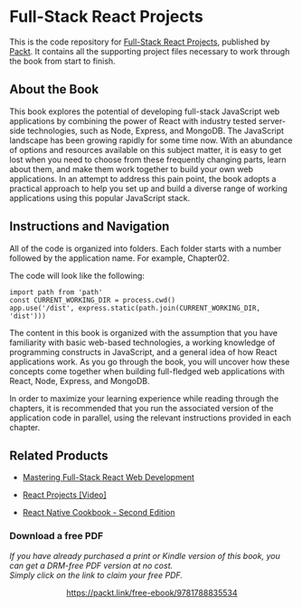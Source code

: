 


# Full-Stack React Projects
This is the code repository for [Full-Stack React Projects](https://www.packtpub.com/web-development/full-stack-react-projects?utm_source=github&utm_medium=repository&utm_campaign=9781788835534), published by [Packt](https://www.packtpub.com/?utm_source=github). It contains all the supporting project files necessary to work through the book from start to finish.
## About the Book
This book explores the potential of developing full-stack JavaScript web applications by combining the power of React with industry tested server-side technologies, such as Node, Express, and MongoDB. The JavaScript landscape has been growing rapidly for some time now. With an abundance of options and resources available on this subject matter, it is easy to get lost when you need to choose from these frequently changing parts, learn about them, and make them work together to build your own web applications. In an attempt to address this pain point, the book adopts a practical approach to help you set up and build a diverse range of working applications using this popular JavaScript stack.
## Instructions and Navigation
All of the code is organized into folders. Each folder starts with a number followed by the application name. For example, Chapter02.



The code will look like the following:
```
import path from 'path'
const CURRENT_WORKING_DIR = process.cwd()
app.use('/dist', express.static(path.join(CURRENT_WORKING_DIR, 'dist')))
```

The content in this book is organized with the assumption that you have familiarity with basic web-based technologies, a working knowledge of programming constructs in JavaScript, and a general idea of how React applications work. As you go through the book, you will uncover how these concepts come together when building full-fledged web applications with React, Node, Express, and MongoDB.

In order to maximize your learning experience while reading through the chapters, it is recommended that you run the associated version of the application code in parallel, using the relevant instructions provided in each chapter.

## Related Products
* [Mastering Full-Stack React Web Development](https://www.packtpub.com/web-development/mastering-full-stack-react-web-development?utm_source=github&utm_medium=repository&utm_campaign=9781786461766)

* [React Projects [Video]](https://www.packtpub.com/web-development/react-projects-video?utm_source=github&utm_medium=repository&utm_campaign=9781786465504)

* [React Native Cookbook - Second Edition](https://www.packtpub.com/application-development/react-native-cookbook-second-edition?utm_source=github&utm_medium=repository&utm_campaign=9781788991926)
### Download a free PDF

 <i>If you have already purchased a print or Kindle version of this book, you can get a DRM-free PDF version at no cost.<br>Simply click on the link to claim your free PDF.</i>
<p align="center"> <a href="https://packt.link/free-ebook/9781788835534">https://packt.link/free-ebook/9781788835534 </a> </p>